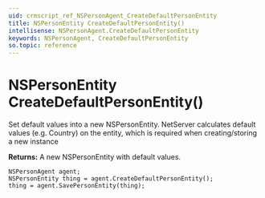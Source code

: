 ```yaml
---
uid: crmscript_ref_NSPersonAgent_CreateDefaultPersonEntity
title: NSPersonEntity CreateDefaultPersonEntity()
intellisense: NSPersonAgent.CreateDefaultPersonEntity
keywords: NSPersonAgent, CreateDefaultPersonEntity
so.topic: reference
---
```


# NSPersonEntity CreateDefaultPersonEntity()
	  
Set default values into a new NSPersonEntity.
NetServer calculates default values (e.g. Country) on the entity, which is required when creating/storing a new instance
	  
**Returns:** A new NSPersonEntity with default values.

```crmscript
NSPersonAgent agent;
NSPersonEntity thing = agent.CreateDefaultPersonEntity();
thing = agent.SavePersonEntity(thing);
```

